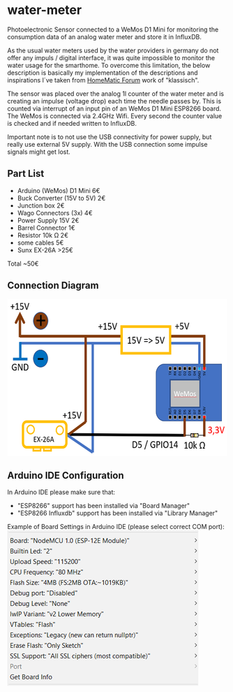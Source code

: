 # water-meter
Photoelectronic Sensor connected to a WeMos D1 Mini for monitoring the consumption data of an analog water meter and store it in InfluxDB.

As the usual water meters used by the water providers in germany do not offer any impuls / digital interface, it was quite impossible to monitor the water usage for the smarthome.
To overcome this limitation, the below description is basically my implementation of the descriptions and inspirations I´ve taken from [HomeMatic Forum](https://homematic-forum.de/forum/viewtopic.php?t=35461) work of "klassisch".

The sensor was placed over the analog 1l counter of the water meter and is creating an impulse (voltage drop) each time the needle passes by. This is counted via interrupt of an input pin of an WeMos D1 Mini ESP8266 board. The WeMos is connected via 2.4GHz Wifi. Every second the counter value is checked and if needed written to InfluxDB.

Important note is to not use the USB connectivity for power supply, but really use external 5V supply. With the USB connection some impulse signals might get lost.


## Part List
* Arduino (WeMos) D1 Mini        6€
* Buck Converter (15V to 5V)     2€
* Junction box                   2€
* Wago Connectors (3x)           4€
* Power Supply 15V               2€
* Barrel Connector               1€
* Resistor 10k Ω                 2€
* some cables                    5€
* Sunx EX-26A                  >25€

Total                          ~50€


## Connection Diagram

<img src="https://raw.githubusercontent.com/Froschie/water-meter/master/wemos_water_meter.png" width="600" height="360" alt="Connection Diagram">


## Arduino IDE Configuration

In Arduino IDE please make sure that:
* "ESP8266" support has been installed via "Board Manager"
* "ESP8266 Influxdb" support has been installed via "Library Manager"

Example of Board Settings in Arduino IDE (please select correct COM port):
![Arduino IDE Board Config](https://raw.githubusercontent.com/Froschie/water-meter/master/arduino_ide_boardconfig.png)
